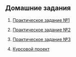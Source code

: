 ## Домашние задания

1. [Практическое задание №1](https://github.com/netology-code/a1ios-homeworks/blob/master/1/FirstCourseFirstTask.zip)

1. [Практическое задание №2](https://github.com/netology-code/a1ios-homeworks/blob/master/2/FirstCourseSecondTask.zip)

1. [Практическое задание №3](https://github.com/netology-code/a1ios-homeworks/blob/master/3/FirstCourseThirdTask.zip)

1. [Курсовой проект](https://github.com/netology-code/a1ios-homeworks/blob/master/Final%20Task/FirstCourseFinalTask.zip)
